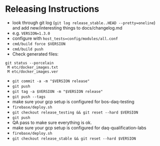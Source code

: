 # Releasing Instructions

* look through git log (`git log release_stable..HEAD --pretty=oneline`) and add new/interesting things to docs/changelog.md
* e.g. `VERSION=1.3.0`
* configure with `host_tests=config/modules/all.conf`
* `cmd/build force $VERSION`
* `cmd/build push`
* Check generated files:
```
git status --porcelain
 M etc/docker_images.txt
 M etc/docker_images.ver
```
* `git commit -a -m "$VERSION release"`
* `git push`
* `git tag -a $VERSION -m "$VERSION release"`
* `git push --tags`
* make sure your gcp setup is configured for bos-daq-testing
* `firebase/deploy.sh`
* `git checkout release_testing && git reset --hard $VERSION`
* `git push`
* QA pass to make sure everything is ok.
* make sure your gcp setup is configured for daq-qualification-labs
* `firebase/deploy.sh`
* `git checkout release_stable && git reset --hard $VERSION`
